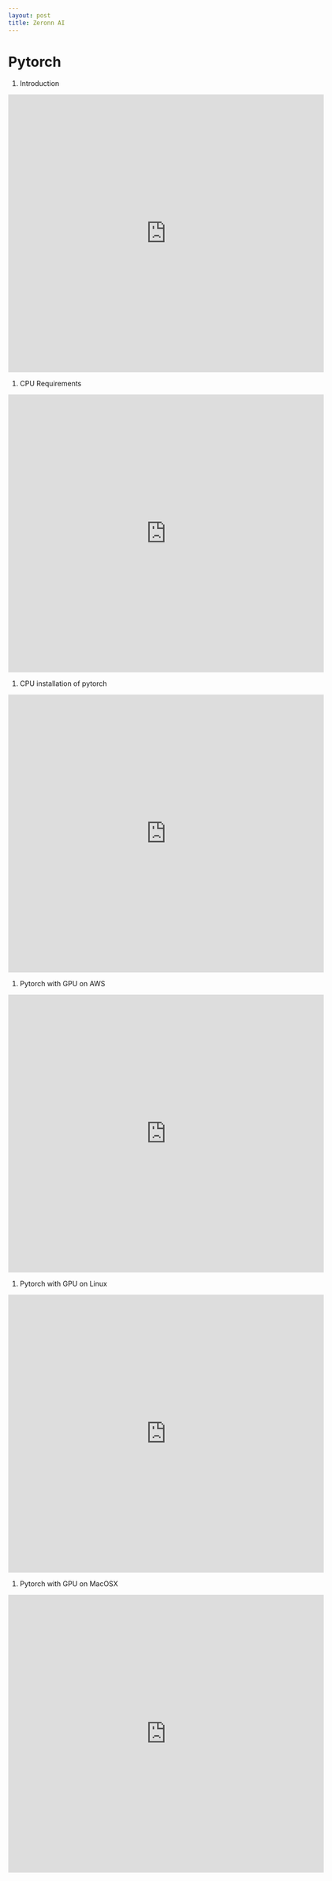 ```yaml
---
layout: post
title: Zeronn AI
---
```


# Pytorch
1. Introduction
<iframe allowFullScreen frameborder="0" height="564" mozallowfullscreen src="https://player2.vimeo.com/video/242340393" webkitAllowFullScreen width="640"></iframe>

1. CPU Requirements
<iframe allowFullScreen frameborder="0" height="564" mozallowfullscreen src="https://player2.vimeo.com/video/242341510" webkitAllowFullScreen width="640"></iframe>

1. CPU installation of pytorch
<iframe allowFullScreen frameborder="0" height="564" mozallowfullscreen src="https://player2.vimeo.com/video/242341522" webkitAllowFullScreen width="640"></iframe>

1. Pytorch with GPU on AWS
<iframe allowFullScreen frameborder="0" height="564" mozallowfullscreen src="https://player2.vimeo.com/video/242341497" webkitAllowFullScreen width="640"></iframe>

1. Pytorch with GPU on Linux
<iframe allowFullScreen frameborder="0" height="564" mozallowfullscreen src="https://player2.vimeo.com/video/242341492" webkitAllowFullScreen width="640"></iframe>

1. Pytorch with GPU on MacOSX
<iframe allowFullScreen frameborder="0" height="564" mozallowfullscreen src="https://player2.vimeo.com/video/242341513" webkitAllowFullScreen width="640"></iframe>
